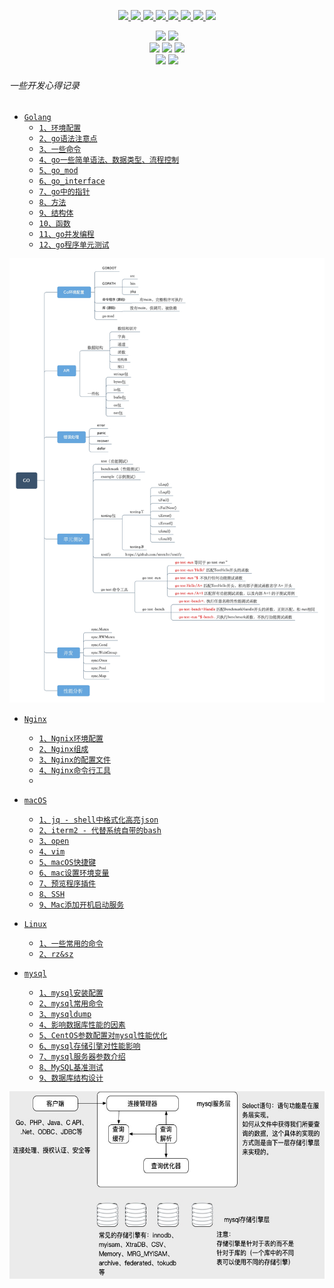 <p align="center">
  <a href="#">
    <img height="50" src="https://simpleicons.org/icons/go.svg?sanitize=true">
  </a>
  <a href="#">
    <img height="50" src="https://simpleicons.org/icons/nginx.svg?sanitize=true">
  </a>
  <a href="#">
    <img height="50" src="https://simpleicons.org/icons/apple.svg?sanitize=true">
  </a>
  <a href="#">
    <img height="50" src="https://simpleicons.org/icons/mysql.svg">
  </a>
  <a href="#">
    <img height="50" src="https://simpleicons.org/icons/linux.svg?sanitize=true">
  </a>
  <a href="#">
    <img height="50" src="https://simpleicons.org/icons/redis.svg?sanitize=true">
  </a>
  <a href="#">
    <img height="50" src="https://simpleicons.org/icons/docker.svg?sanitize=true">
  </a>
  <a href="#">
    <img height="50" src="https://simpleicons.org/icons/kubernetes.svg?sanitize=true">
  </a>
</p>


<p align='center'>
<img src="https://img.shields.io/badge/language-golang-orange.svg">
<img src="https://img.shields.io/badge/language-Shell-abcdef.svg">
<br/>
<img src="https://img.shields.io/badge/IDE-goland-blue.svg?style=flat">
<img src="https://img.shields.io/badge/IDE-vim-blue.svg?style=flat&logo=vim">
<img src="https://img.shields.io/badge/IDE-vscode-blue.svg?style=flat&logo=visualstudiocode">
<br/>
<img src="https://img.shields.io/badge/CI/CD-jenkins-blue.svg?style=flat&logo=jenkins">
<img src="https://img.shields.io/badge/codeRepo-gitlab-blue.svg?style=flat&logo=gitlab">
</p>

###### 一些开发心得记录

- [`Golang`](./docs/golang/README.md)
  - [`1、环境配置`](./docs/golang/1、环境配置.md)
  - [`2、go语法注意点`](./docs/golang/2、go语法注意点.md)
  - [`3、一些命令`](./docs/golang/3、一些命令.md) 
  - [`4、go一些简单语法、数据类型、流程控制`](./docs/golang/4、go一些简单语法、数据类型、流程控制.md)
  - [`5、go_mod`](./docs/golang/5、go_mod.md)
  - [`6、go_interface`](./docs/golang/6、go_interface.md) 
  - [`7、go中的指针`](./docs/golang/7、go中的指针.md) 
  - [`8、方法`](./docs/golang/8、方法.md)
  - [`9、结构体`](./docs/golang/9、结构体.md) 
  - [`10、函数`](./docs/golang/10、函数.md)
  - [`11、go并发编程`](./docs/golang/11、go并发编程.md)
  - [`12、go程序单元测试`](./docs/golang/12、go程序单元测试.md)

![image](./docs/golang/asset/go.jpeg)


- [`Nginx`](./docs/nginx/README.md)
  - [`1、Ngnix环境配置`](./docs/nginx/1、Ngnix环境配置.md)
  - [`2、Nginx组成`](./docs/nginx/2、Nginx组成.md)
  - [`3、Nginx的配置文件`](./docs/nginx/3、Nginx的配置文件.md)
  - [`4、Nginx命令行工具`](./docs/nginx/4、Nginx命令行工具.md) 
  - 


- [`macOS`](./docs/macOS/README.md)
  - [`1、jq - shell中格式化高亮json`](./docs/macOS/1、jq-shell中格式化高亮json.md) 
  - [`2、iterm2 - 代替系统自带的bash`](./docs/macOS/2、iterm2-代替系统自带的bash.md)
  - [`3、open`](./docs/macOS/3、open.md)
  - [`4、vim`](./docs/macOS/4、vim.md)
  - [`5、macOS快捷键`](./docs/macOS/5、macOS快捷键.md)
  - [`6、mac设置环境变量`](./docs/macOS/6、mac设置环境变量.md)
  - [`7、预览程序插件`](./docs/macOS/7、预览程序插件.md)
  - [`8、SSH`](./docs/macOS/8、SSH.md)
  - [`9、Mac添加开机启动服务`](./docs/macOS/9、Mac添加开机启动服务.md)


- [`Linux`](./docs/linux/README.md)
  - [`1、一些常用的命令`](./docs/linux/1、一些常用的命令.md)
  - [`2、rz&sz`](./docs/linux/2、rz&sz.md) 



- [`mysql`](./docs/mysql/README.md)
  - [`1、mysql安装配置`](./docs/mysql/1、mysql安装配置.md)
  - [`2、mysql常用命令`](./docs/mysql/2、mysql常用命令.md)
  - [`3、mysqldump`](./docs/mysql/3、mysqldump.md)
  - [`4、影响数据库性能的因素`](./docs/mysql/4、影响数据库性能的因素.md)
  - [`5、CentOS参数配置对mysql性能优化`](./docs/mysql/5、CentOS参数配置对mysql性能优化.md)
  - [`6、mysql存储引擎对性能影响`](./docs/mysql/6、mysql存储引擎对性能影响.md)
  - [`7、mysql服务器参数介绍`](./docs/mysql/7、mysql服务器参数介绍.md)
  - [`8、MySQL基准测试`](./docs/mysql/8、MySQL基准测试.md)
  - [`9、数据库结构设计`](./docs/mysql/9、数据库结构设计.md)

<a href="#">
    <img height="300" src="./docs/mysql/asset/mysql体系架构图.jpg?sanitize=true">
</a>



